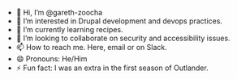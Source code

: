 - 👋 Hi, I’m @gareth-zoocha
- 👀 I’m interested in Drupal development and devops practices.
- 🌱 I’m currently learning recipes.
- 💞️ I’m looking to collaborate on security and accessibility issues.
- 📫 How to reach me. Here, email or on Slack.
- 😄 Pronouns: He/Him
- ⚡ Fun fact: I was an extra in the first season of Outlander.

<!---
gareth-zoocha/gareth-zoocha is a ✨ special ✨ repository because its `README.md` (this file) appears on your GitHub profile.
You can click the Preview link to take a look at your changes.
--->
